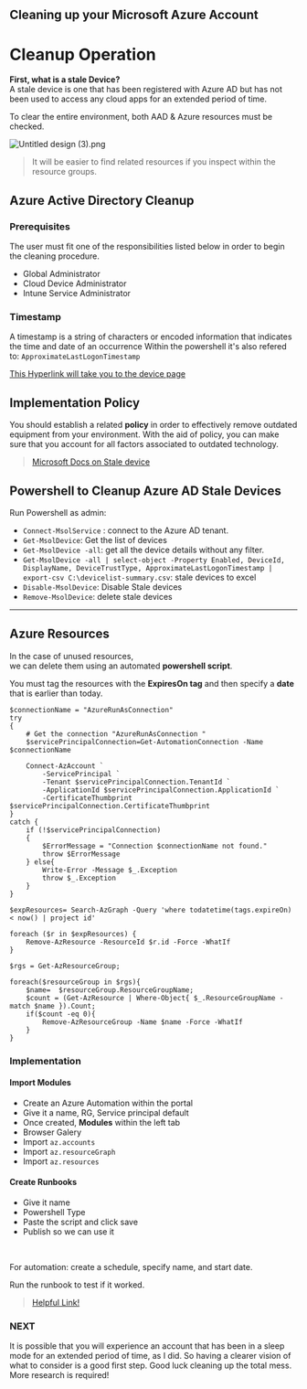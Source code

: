 ## Cleaning up your Microsoft Azure Account

# Cleanup Operation

**First, what is a stale Device?** <br>
A stale device is one that has been registered with Azure AD but has not been used to access any cloud apps for an extended period of time.

To clear the entire environment, both AAD & Azure resources must be checked.

![Untitled design (3).png](https://cdn.hashnode.com/res/hashnode/image/upload/v1660316921234/8XjgUSyOA.png)
> It will be easier to find related resources if you inspect within the resource groups.

## Azure Active Directory Cleanup
### Prerequisites
The user must fit one of the responsibilities listed below in order to begin the cleaning procedure.

- Global Administrator
- Cloud Device Administrator
- Intune Service Administrator

### Timestamp
A timestamp is a string of characters or encoded information that indicates the time and date of an occurrence
Within the powershell it's also refered to: `ApproximateLastLogonTimestamp`

[This Hyperlink will take you to the device page](https://portal.azure.com/#blade/Microsoft_AAD_IAM/DevicesMenuBlade/Devices)

## Implementation Policy
You should establish a related **policy** in order to effectively remove outdated equipment from your environment.
With the aid of policy, you can make sure that you account for all factors associated to outdated technology.
> [Microsoft Docs on Stale device](https://docs.microsoft.com/en-us/azure/active-directory/devices/manage-stale-devices)


## Powershell to Cleanup Azure AD Stale Devices
Run Powershell as admin:
-  `Connect-MsolService`  : connect to the Azure AD tenant.
-  `Get-MsolDevice`: Get the list of devices
-  `Get-MsolDevice -all`: get all the device details without any filter.
-  `Get-MsolDevice -all | select-object -Property Enabled, DeviceId, DisplayName, DeviceTrustType, ApproximateLastLogonTimestamp | export-csv C:\devicelist-summary.csv`: stale devices to excel
-  `Disable-MsolDevice`: Disable Stale devices
-  `Remove-MsolDevice`: delete stale devices


---

## Azure Resources

In the case of unused resources,<br> we can delete them using an automated **powershell script**.


You must tag the resources with the **ExpiresOn tag** and then specify a **date** that is earlier than today.


``` 
$connectionName = "AzureRunAsConnection"
try
{
    # Get the connection "AzureRunAsConnection "
    $servicePrincipalConnection=Get-AutomationConnection -Name $connectionName         

    Connect-AzAccount `
        -ServicePrincipal `
        -Tenant $servicePrincipalConnection.TenantId `
        -ApplicationId $servicePrincipalConnection.ApplicationId `
        -CertificateThumbprint $servicePrincipalConnection.CertificateThumbprint 
}
catch {
    if (!$servicePrincipalConnection)
    {
        $ErrorMessage = "Connection $connectionName not found."
        throw $ErrorMessage
    } else{
        Write-Error -Message $_.Exception
        throw $_.Exception
    }
}

$expResources= Search-AzGraph -Query 'where todatetime(tags.expireOn) < now() | project id'

foreach ($r in $expResources) {
    Remove-AzResource -ResourceId $r.id -Force -WhatIf
}

$rgs = Get-AzResourceGroup;

foreach($resourceGroup in $rgs){
    $name=  $resourceGroup.ResourceGroupName;
    $count = (Get-AzResource | Where-Object{ $_.ResourceGroupName -match $name }).Count;
    if($count -eq 0){
        Remove-AzResourceGroup -Name $name -Force -WhatIf
    }
}

```

### Implementation
#### Import Modules
- Create an Azure Automation within the portal
- Give it a name, RG, Service principal default
- Once created, **Modules** within the left tab
- Browser Galery
- Import `az.accounts`
- Import `az.resourceGraph`
- Import `az.resources`

#### Create Runbooks
- Give it name
- Powershell Type
- Paste the script and click save
- Publish so we can use it
<br>

For automation: create a schedule, specify name, and start date.

Run the runbook to test if it worked.

> [Helpful Link!](https://dev.to/azure/keep-your-azure-subscription-clean-automatically-mmi) 

### NEXT
It is possible that you will experience an account that has been in a sleep mode for an extended period of time, as I did. So having a clearer vision of what to consider is a good first step. Good luck cleaning up the total mess. More research is required!